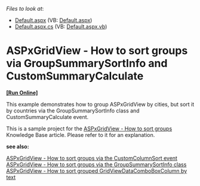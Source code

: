<!-- default file list -->
*Files to look at*:

* [Default.aspx](./CS/WebSite/Default.aspx) (VB: [Default.aspx](./VB/WebSite/Default.aspx))
* [Default.aspx.cs](./CS/WebSite/Default.aspx.cs) (VB: [Default.aspx.vb](./VB/WebSite/Default.aspx.vb))
<!-- default file list end -->
# ASPxGridView - How to sort groups via GroupSummarySortInfo and CustomSummaryCalculate 
<!-- run online -->
**[[Run Online]](https://codecentral.devexpress.com/e3181/)**
<!-- run online end -->


<p>This example demonstrates how to group ASPxGridView by cities, but sort it by countries via the GroupSummarySortInfo class and CustomSummaryCalculate event.</p><p>This is a sample project for the <a href="https://www.devexpress.com/Support/Center/p/K18508">ASPxGridView - How to sort groups </a> Knowledge Base article. Please refer to it for an explanation.</p><p><strong>see also:</strong></p><p><a href="https://www.devexpress.com/Support/Center/p/E3179">ASPxGridView - How to sort groups via the CustomColumnSort event</a> <br />
<a href="https://www.devexpress.com/Support/Center/p/E3180">ASPxGridView - How to sort groups via the GroupSummarySortInfo class</a> <br />
<a href="https://www.devexpress.com/Support/Center/p/E3182">ASPxGridView - How to sort grouped GridViewDataComboBoxColumn by text</a> </p>

<br/>


